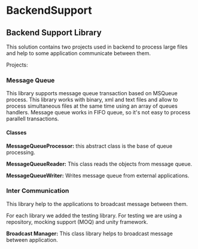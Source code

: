 # BackendSupport
<h2>Backend Support Library</h2>

This solution contains two projects used in backend to process large files and help to some application communicate between them.

Projects:
<h3>Message Queue</h3>
This library supports message queue transaction based on MSQueue process. This library works with binary, xml and text files and allow to process simultaneous files at the same time using an array of queues handlers. Message queue works in FIFO queue, so it's not easy to process parallell transactions.

<h4>Classes</h4>
<b>MessageQueueProcessor:</b> this abstract class is the base of queue processing.

<b>MessageQueueReader:</b> This class reads the objects from message queue.

<b>MessageQueueWriter:</b> Writes message queue from external applications.


<h3>Inter Communication</h3>
This library help to the applications to broadcast message between them.

For each library we added the testing library. For testing we are using a repository, mocking support (MOQ) and unity framework.

<b>Broadcast Manager:</b> This class library helps to broadcast message between application.
